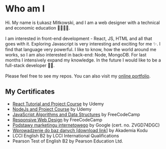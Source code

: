 # Who am I
Hi. My name is Łukasz Mitkowski, and I am a web designer with a technical and economic education 👷‍♂️👨‍⚖️.
\
\
I am interested in front-end development - React, JS, HTML and all that goes with it. Exploring Javascript is very interesting and exciting for me ✨. I find that language very powerful. I like to know, how the world around me works, so I am also interested in back-end: Node, MongoDB. For last months I intensively expand my knowledge. In the future I would like to be a full-stack developer 👨‍💻.
\
\
Please feel free to see my repos. You can also visit my <a href="https://mitkowski-portfolio.netlify.app/">online portfolio</a>.

## My Certificates
- <a href="https://www.udemy.com/certificate/UC-a61f51ce-9178-47f5-8fb3-6ef5d80f8ca6/">React Tutorial and Project Course</a> by Udemy
- <a href="https://www.udemy.com/certificate/UC-9e25d55e-4706-46e4-9a76-255b1c16284b/">NodeJs and Project Course</a> by Udemy
- <a href="https://www.freecodecamp.org/certification/ukasz/javascript-algorithms-and-data-structures">JavaScript Algorithms and Data Structures</a> by FreeCodeCamp
- <a href="https://www.freecodecamp.org/certification/ukasz/responsive-web-design">Responsive Web Design</a> by FreeCodeCamp
- <a href="https://learndigital.withgoogle.com/internetowerewolucje/validate-certificate-code">Podstawy marketingu internetowego</a> by Google (cert. no. ZVGD74DGC)
- <a href="https://www.testportal.pl/DownloadCertificate.html?a=KdUXFY2ekj4%2FoD%2Bh5rcFmQ%3D%3D&t=ddtBJmvrfVR9">Wprowadzenie do baz danych [download link]</a> by Akademia Kodu 
- LCCI English B2 by LCCI International Qualifications
- Pearson Test of English B2 by Pearson Education Ltd.

<!---
ukasz1/ukasz1 is a ✨ special ✨ repository because its `README.md` (this file) appears on your GitHub profile.
You can click the Preview link to take a look at your changes.
--->
